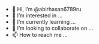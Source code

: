 - 👋 Hi, I’m @abirhasan6789ru
- 👀 I’m interested in ...
- 🌱 I’m currently learning ...
- 💞️ I’m looking to collaborate on ...
- 📫 How to reach me ...

<!---
abirhasan6789ru/abirhasan6789ru is a ✨ special ✨ repository because its `README.md` (this file) appears on your GitHub profile.
You can click the Preview link to take a look at your changes.
--->
